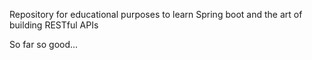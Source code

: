 <p>Repository for educational 
purposes to learn Spring boot and the art of building RESTful APIs</p>
<p>So far so good...</p>
